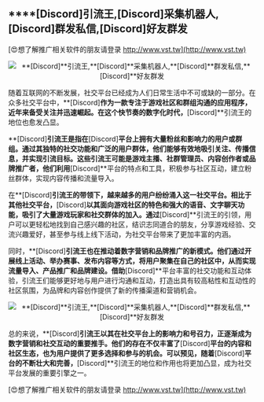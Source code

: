 ## ****[Discord]**引流王,**[Discord]**采集机器人,**[Discord]**群发私信,**[Discord]**好友群发**

[😍想了解推广相关软件的朋友请登录 http://www.vst.tw](http://www.vst.tw)

 <center><img src="https://vst.tw/MP4/tuiguang/png/0.png" alt="**[Discord]**引流王,**[Discord]**采集机器人,**[Discord]**群发私信,**[Discord]**好友群发"></center>

随着互联网的不断发展，社交平台已经成为人们日常生活中不可或缺的一部分。在众多社交平台中，**[Discord]**作为一款专注于游戏社区和群组沟通的应用程序，近年来备受关注并迅速崛起。在这个快节奏的数字化时代，**[Discord]**引流王的地位也愈发凸显。

**[Discord]**引流王是指在**[Discord]**平台上拥有大量粉丝和影响力的用户或群组。通过其独特的社交功能和广泛的用户群体，他们能够有效地吸引关注、传播信息，并实现引流目标。这些引流王可能是游戏主播、社群管理员、内容创作者或品牌推广者，他们利用**[Discord]**平台的特点和工具，积极参与社区互动，建立粉丝群体，实现内容传播和流量导入。

在**[Discord]**引流王的带领下，越来越多的用户纷纷涌入这一社交平台。相比于其他社交平台，**[Discord]**以其面向游戏社区的特色和强大的语音、文字聊天功能，吸引了大量游戏玩家和社交群体的加入。通过**[Discord]**引流王的引领，用户可以更轻松地找到自己感兴趣的社区，结识志同道合的朋友，分享游戏经验、交流兴趣爱好，甚至参与线上线下活动，为社交平台带来了更加丰富的内涵。

同时，**[Discord]**引流王也在推动着数字营销和品牌推广的新模式。他们通过开展线上活动、举办赛事、发布内容等方式，将用户聚集在自己的社区中，从而实现流量导入、产品推广和品牌建设。借助**[Discord]**平台丰富的社交功能和互动体验，引流王们能够更好地与用户进行沟通和互动，打造出具有较高粘性和互动性的社区氛围，为品牌和内容创作提供了新的传播渠道和营销机会。

 <center><img src="https://vst.tw/MP4/tuiguang/png/6.png" alt="**[Discord]**引流王,**[Discord]**采集机器人,**[Discord]**群发私信,**[Discord]**好友群发"></center>

总的来说，**[Discord]**引流王以其在社交平台上的影响力和号召力，正逐渐成为数字营销和社交互动的重要推手。他们的存在不仅丰富了**[Discord]**平台的内容和社区生态，也为用户提供了更多选择和参与的机会。可以预见，随着**[Discord]**平台的不断壮大和完善，**[Discord]**引流王的地位和作用也将更加凸显，成为社交平台发展的重要引擎之一。

[😍想了解推广相关软件的朋友请登录 http://www.vst.tw](http://www.vst.tw)




